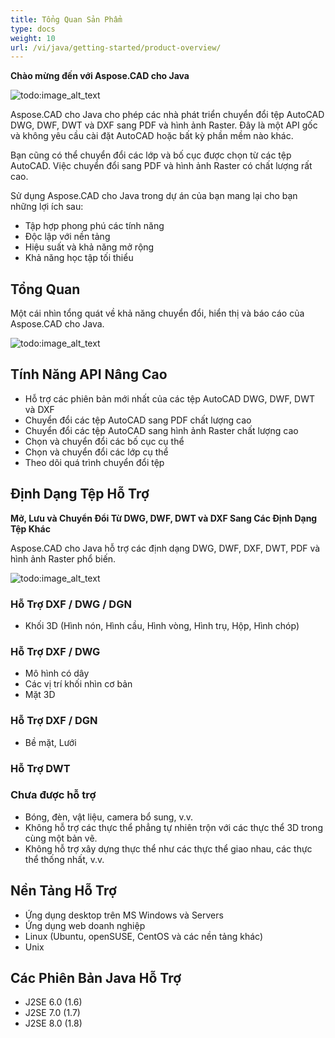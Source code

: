 ```yaml
---
title: Tổng Quan Sản Phẩm
type: docs
weight: 10
url: /vi/java/getting-started/product-overview/
---
```


**Chào mừng đến với Aspose.CAD cho Java**

![todo:image_alt_text](https://i.imgur.com/qHeCKck.png)

Aspose.CAD cho Java cho phép các nhà phát triển chuyển đổi tệp AutoCAD DWG, DWF, DWT và DXF sang PDF và hình ảnh Raster. Đây là một API gốc và không yêu cầu cài đặt AutoCAD hoặc bất kỳ phần mềm nào khác.

Bạn cũng có thể chuyển đổi các lớp và bố cục được chọn từ các tệp AutoCAD. Việc chuyển đổi sang PDF và hình ảnh Raster có chất lượng rất cao.

Sử dụng Aspose.CAD cho Java trong dự án của bạn mang lại cho bạn những lợi ích sau:

- Tập hợp phong phú các tính năng
- Độc lập với nền tảng
- Hiệu suất và khả năng mở rộng
- Khả năng học tập tối thiểu

## **Tổng Quan**
Một cái nhìn tổng quát về khả năng chuyển đổi, hiển thị và báo cáo của Aspose.CAD cho Java.

![todo:image_alt_text](https://i.imgur.com/vLNnhkj.png)
## **Tính Năng API Nâng Cao**
- Hỗ trợ các phiên bản mới nhất của các tệp AutoCAD DWG, DWF, DWT và DXF
- Chuyển đổi các tệp AutoCAD sang PDF chất lượng cao
- Chuyển đổi các tệp AutoCAD sang hình ảnh Raster chất lượng cao
- Chọn và chuyển đổi các bố cục cụ thể
- Chọn và chuyển đổi các lớp cụ thể
- Theo dõi quá trình chuyển đổi tệp
## **Định Dạng Tệp Hỗ Trợ**
**Mở, Lưu và Chuyển Đổi Từ DWG, DWF, DWT và DXF Sang Các Định Dạng Tệp Khác**

Aspose.CAD cho Java hỗ trợ các định dạng DWG, DWF, DXF, DWT, PDF và hình ảnh Raster phổ biến.

![todo:image_alt_text](/_assets/java/product-overview_1.png)
### **Hỗ Trợ DXF / DWG / DGN**
- Khối 3D (Hình nón, Hình cầu, Hình vòng, Hình trụ, Hộp, Hình chóp)
### **Hỗ Trợ DXF / DWG**
- Mô hình có dây
- Các vị trí khối nhìn cơ bản
- Mặt 3D
### **Hỗ Trợ DXF / DGN**
- Bề mặt, Lưới
### **Hỗ Trợ DWT**

### **Chưa được hỗ trợ**
- Bóng, đèn, vật liệu, camera bổ sung, v.v.
- Không hỗ trợ các thực thể phẳng tự nhiên trộn với các thực thể 3D trong cùng một bản vẽ.
- Không hỗ trợ xây dựng thực thể như các thực thể giao nhau, các thực thể thống nhất, v.v.
## **Nền Tảng Hỗ Trợ**
- Ứng dụng desktop trên MS Windows và Servers
- Ứng dụng web doanh nghiệp
- Linux (Ubuntu, openSUSE, CentOS và các nền tảng khác)
- Unix
## **Các Phiên Bản Java Hỗ Trợ**
- J2SE 6.0 (1.6)
- J2SE 7.0 (1.7)
- J2SE 8.0 (1.8)
